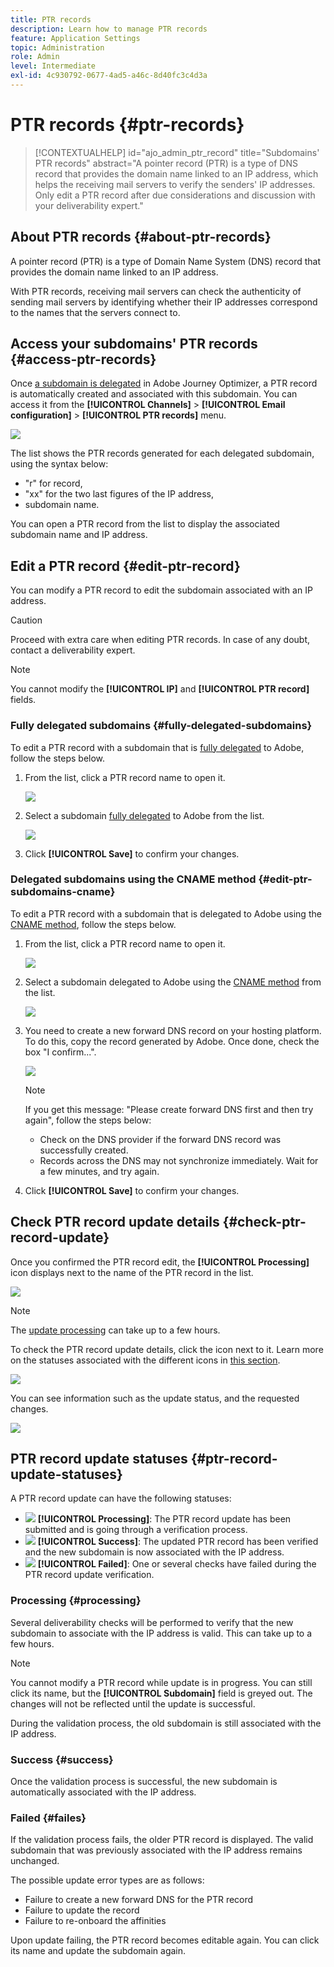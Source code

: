 ```yaml
---
title: PTR records
description: Learn how to manage PTR records
feature: Application Settings
topic: Administration
role: Admin
level: Intermediate
exl-id: 4c930792-0677-4ad5-a46c-8d40fc3c4d3a
---
```

# PTR records {#ptr-records}

>[!CONTEXTUALHELP]
>id="ajo_admin_ptr_record"
>title="Subdomains' PTR records"
>abstract="A pointer record (PTR) is a type of DNS record that provides the domain name linked to an IP address, which helps the receiving mail servers to verify the senders' IP addresses. Only edit a PTR record after due considerations and discussion with your deliverability expert."

## About PTR records {#about-ptr-records}

A pointer record (PTR) is a type of Domain Name System (DNS) record that provides the domain name linked to an IP address.

With PTR records, receiving mail servers can check the authenticity of sending mail servers by identifying whether their IP addresses correspond to the names that the servers connect to.

## Access your subdomains' PTR records {#access-ptr-records}

Once [a subdomain is delegated](delegate-subdomain.md) in Adobe Journey Optimizer, a PTR record is automatically created and associated with this subdomain. You can access it from the **[!UICONTROL Channels]** > **[!UICONTROL Email configuration]** > **[!UICONTROL PTR records]** menu.

![](assets/ptr-records.png)

The list shows the PTR records generated for each delegated subdomain, using the syntax below:

* "r" for record,
* "xx" for the two last figures of the IP address,
* subdomain name.

You can open a PTR record from the list to display the associated subdomain name and IP address.

## Edit a PTR record {#edit-ptr-record}

You can modify a PTR record to edit the subdomain associated with an IP address.

>[!CAUTION]
>
>Proceed with extra care when editing PTR records. In case of any doubt, contact a deliverability expert.<!--why?-->

>[!NOTE]
>
>You cannot modify the **[!UICONTROL IP]** and **[!UICONTROL PTR record]** fields.

### Fully delegated subdomains {#fully-delegated-subdomains}

To edit a PTR record with a subdomain that is [fully delegated](delegate-subdomain.md#full-subdomain-delegation) to Adobe, follow the steps below.

1. From the list, click a PTR record name to open it.

    ![](assets/ptr-record-select.png)

1. Select a subdomain [fully delegated](delegate-subdomain.md#full-subdomain-delegation) to Adobe from the list.

    ![](assets/ptr-record-subdomain.png)

1. Click **[!UICONTROL Save]** to confirm your changes.

### Delegated subdomains using the CNAME method {#edit-ptr-subdomains-cname}

To edit a PTR record with a subdomain that is delegated to Adobe using the [CNAME method](delegate-subdomain.md#cname-subdomain-delegation), follow the steps below.

1. From the list, click a PTR record name to open it.

    ![](assets/ptr-record-select-cname.png)

1. Select a subdomain delegated to Adobe using the [CNAME method](delegate-subdomain.md#cname-subdomain-delegation) from the list.

    ![](assets/ptr-record-subdomain-cname.png)

1. You need to create a new forward DNS record on your hosting platform. To do this, copy the record generated by Adobe. Once done, check the box "I confirm...".

    ![](assets/ptr-record-subdomain-confirm.png)

    >[!NOTE]
    >
    >If you get this message: "Please create forward DNS first and then try again", follow the steps below:
    >   * Check on the DNS provider if the forward DNS record was successfully created. 
    >   * Records across the DNS may not synchronize immediately. Wait for a few minutes, and try again.

1. Click **[!UICONTROL Save]** to confirm your changes.

## Check PTR record update details {#check-ptr-record-update}

Once you confirmed the PTR record edit, the **[!UICONTROL Processing]** icon displays next to the name of the PTR record in the list.

![](assets/ptr-record-updating.png)

>[!NOTE]
>
>The [update processing](#processing) can take up to a few hours.

To check the PTR record update details, click the icon next to it. Learn more on the statuses associated with the different icons in [this section](#ptr-record-update-statuses).

![](assets/ptr-record-recent-update.png)

You can see information such as the update status, and the requested changes.

![](assets/ptr-record-updates.png)

## PTR record update statuses {#ptr-record-update-statuses}

A PTR record update can have the following statuses:

* ![](assets/do-not-localize/ptr-record-processing.png) **[!UICONTROL Processing]**: The PTR record update has been submitted and is going through a verification process.
* ![](assets/do-not-localize/ptr-record-success.png) **[!UICONTROL Success]**: The updated PTR record has been verified and the new subdomain is now associated with the IP address.
* ![](assets/do-not-localize/ptr-record-failed.png) **[!UICONTROL Failed]**: One or several checks have failed during the PTR record update verification.

### Processing {#processing}

Several deliverability checks will be performed to verify that the new subdomain to associate with the IP address is valid. This can take up to a few hours.

>[!NOTE]
>
>You cannot modify a PTR record while update is in progress. You can still click its name, but the **[!UICONTROL Subdomain]** field is greyed out. The changes will not be reflected until the update is successful.

During the validation process, the old subdomain is still associated with the IP address.

### Success {#success}

Once the validation process is successful, the new subdomain is automatically associated with the IP address.

### Failed {#failes}

If the validation process fails, the older PTR record is displayed. The valid subdomain that was previously associated with the IP address remains unchanged.

The possible update error types are as follows:
* Failure to create a new forward DNS for the PTR record
* Failure to update the record
* Failure to re-onboard the affinities

Upon update failing, the PTR record becomes editable again. You can click its name and update the subdomain again.
